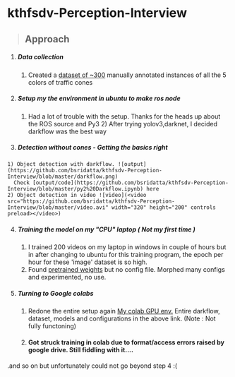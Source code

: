 # kthfsdv-Perception-Interview

 > ## Approach
  1) ##### Data collection
  		1) Created a [dataset of ~300](https://drive.google.com/drive/folders/1GKAPXpw4lRAy_a3nn1UtU1FfNdwT2IfR?usp=sharing) manually annotated instances of all the 5 colors of traffic cones
        
  2) ##### Setup my the environment in ubuntu to make ros node 
  		1) Had a lot of trouble with the setup. Thanks for the heads up about the ROS source and Py3
    2) After trying yolov3,darknet, I decided darkflow was the best way
  
  3) ##### Detection without cones - Getting the basics right
    1) Object detection with darkflow. ![output](https://github.com/bsridatta/kthfsdv-Perception-Interview/blob/master/darkflow.png)
      Check [output/code](https://github.com/bsridatta/kthfsdv-Perception-Interview/blob/master/py2%20Darkflow.ipynb) here
    2) Object detection in video ![video](<video src="https://github.com/bsridatta/kthfsdv-Perception-Interview/blob/master/video.avi" width="320" height="200" controls preload></video>)

  4) ##### Training the  model on my "CPU" laptop ( Not my first time ) 
  	
    	1) I trained 200 videos on my laptop in windows in couple of hours but in after changing to ubuntu for this training program,  the epoch per hour for these 'image' dataset is so high. 
  		2) Found [pretrained weights](https://github.com/melfm/dukecone) but no config file. Morphed many configs and experimented, no use.
   
   4) ##### Turning to Google colabs  
      	1) Redone the entire setup again [My colab GPU env.](https://drive.google.com/drive/folders/1r6yw32bb-H6Xb52tpjTJ5JJeXERog_dN?usp=sharing) Entire darkflow, dataset, models and configurations in the above link. (Note : Not fully functoning) 
   		2) #### Got struck training in colab due to format/access errors raised by google drive. Still fiddling with it....   
  
  .and so on but unfortunately could not go beyond step 4 :(

